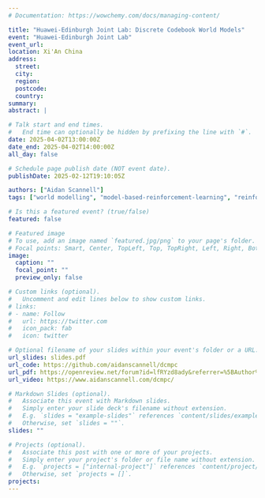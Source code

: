 ```yaml
---
# Documentation: https://wowchemy.com/docs/managing-content/

title: "Huawei-Edinburgh Joint Lab: Discrete Codebook World Models"
event: "Huawei-Edinburgh Joint Lab"
event_url:
location: Xi'An China
address: 
  street:
  city:
  region:
  postcode:
  country:
summary:
abstract: |

# Talk start and end times.
#   End time can optionally be hidden by prefixing the line with `#`.
date: 2025-04-02T13:00:00Z
date_end: 2025-04-02T14:00:00Z
all_day: false

# Schedule page publish date (NOT event date).
publishDate: 2025-02-12T19:10:05Z

authors: ["Aidan Scannell"]
tags: ["world modelling", "model-based-reinforcement-learning", "reinforcement-learning", "machine-learning", "talk"]

# Is this a featured event? (true/false)
featured: false

# Featured image
# To use, add an image named `featured.jpg/png` to your page's folder. 
# Focal points: Smart, Center, TopLeft, Top, TopRight, Left, Right, BottomLeft, Bottom, BottomRight.
image:
  caption: ""
  focal_point: ""
  preview_only: false

# Custom links (optional).
#   Uncomment and edit lines below to show custom links.
# links:
# - name: Follow
#   url: https://twitter.com
#   icon_pack: fab
#   icon: twitter

# Optional filename of your slides within your event's folder or a URL.
url_slides: slides.pdf
url_code: https://github.com/aidanscannell/dcmpc
url_pdf: https://openreview.net/forum?id=lfRYzd8ady&referrer=%5BAuthor%20Console%5D(%2Fgroup%3Fid%3DICLR.cc%2F2025%2FConference%2FAuthors%23your-submissions)
url_video: https://www.aidanscannell.com/dcmpc/

# Markdown Slides (optional).
#   Associate this event with Markdown slides.
#   Simply enter your slide deck's filename without extension.
#   E.g. `slides = "example-slides"` references `content/slides/example-slides.md`.
#   Otherwise, set `slides = ""`.
slides: ""

# Projects (optional).
#   Associate this post with one or more of your projects.
#   Simply enter your project's folder or file name without extension.
#   E.g. `projects = ["internal-project"]` references `content/project/deep-learning/index.md`.
#   Otherwise, set `projects = []`.
projects: 
---
```

